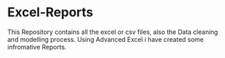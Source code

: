 # Excel-Reports
This Repository contains all the excel or csv files, also the Data cleaning and modelling process. Using Advanced Excel i have created some infromative Reports.
